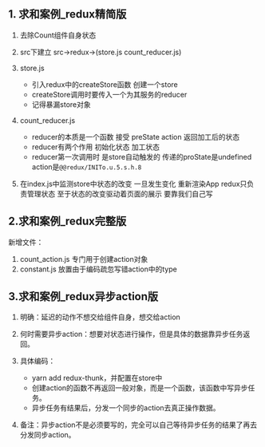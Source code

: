 ## 1. 求和案例_redux精简版

1. 去除Count组件自身状态


2. src下建立 src->redux->(store.js count_reducer.js)


3. store.js
    - 引入redux中的createStore函数 创建一个store
    - createStore调用时要传入一个为其服务的reducer
    - 记得暴漏store对象


4. count_reducer.js
    - reducer的本质是一个函数 接受 preState action 返回加工后的状态
    - reducer有两个作用 初始化状态 加工状态
    - reducer第一次调用时 是store自动触发的 传递的proState是undefined action是`@@redux/INITo.u.5.s.h.8`


5. 在index.js中监测store中状态的改变 一旦发生变化 重新渲染App  redux只负责管理状态 至于状态的改变驱动着页面的展示 要靠我们自己写

## 2.求和案例_redux完整版
新增文件：
 1. count_action.js 专门用于创建action对象
 2. constant.js 放置由于编码疏忽写错action中的type

## 3.求和案例_redux异步action版
1. 明确：延迟的动作不想交给组件自身，想交给action

2. 何时需要异步action：想要对状态进行操作，但是具体的数据靠异步任务返回。

3. 具体编码：  
    - yarn add redux-thunk，并配置在store中  
    - 创建action的函数不再返回一般对象，而是一个函数，该函数中写异步任务。
    - 异步任务有结果后，分发一个同步的action去真正操作数据。

4. 备注：异步action不是必须要写的，完全可以自己等待异步任务的结果了再去分发同步action。

